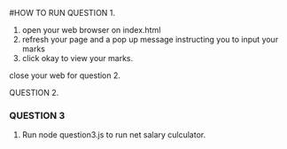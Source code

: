#HOW TO RUN QUESTION 1.
1. open your web browser on index.html
2. refresh your page and a pop up message instructing you to input your marks
3. click okay to view your marks.

close your web  for question 2.


QUESTION 2.





### QUESTION 3
1. Run node question3.js to run net salary culculator.